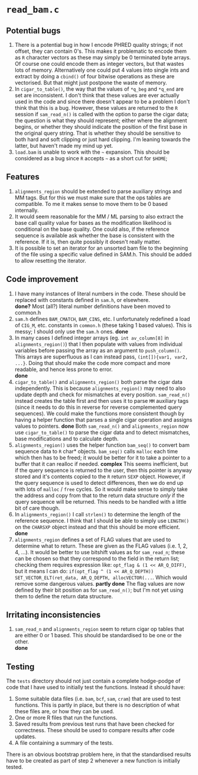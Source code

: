 # `read_bam.c`

## Potential bugs

1. There is a potential bug in how I encode PHRED quality strings; if not offset, they can contain
   0's. This makes it problematic to encode them as `R` character vectors as these may simply be 0
   terminated byte arrays. Of course one could encode them as integer vectors, but that wastes
   lots of memory. Alternatively one could put 4 values into single ints and extract by doing
   a `cbind()` of four bitwise operations as these are vectorised. But that might just
   postpone the waste of memory.
2. In `cigar_to_table()`, the way that the values of `*q_beg` and `*q_end` are set are inconsistent.
   I don't think that these values are ever actually used in the code and since there doesn't appear
   to be a problem I don't think that this is a bug. However, these values are returned to the `R`
   session if `sam_read_n()` is called with the option to parse the cigar data; the question is what
   they should represent; either where the alignment begins, or whether they should indicate the
   position of the first base in the original query string. That is whether they should be sensitive
   to both hard and soft clipping or just hard clipping. I'm leaning towards the latter, but haven't
   made my mind up yet.
3. `load.bam` is unable to work with the `~` expansion. This should be
   considered as a bug since `R` accepts `~` as a short cut for `$HOME`;
   

## Features

1. `alignments_region` should be extended to parse auxiliary strings and MM tags. But for this we
   must make sure that the ops tables are compatible. To me it makes sense to move them to be 0 based
   internally.
2. It would seem reasonable for the MM / ML parsing to also extract the base call quality value
   for bases as the modification likelihood is conditional on the base quality. One could also,
   if the reference sequence is available ask whether the base is consistent with the reference.
   If it is, then quite possibly it doesn't really matter.
3. It is possible to set an iterator for an unsorted bam file to the beginning of the file using
   a specific value defined in SAM.h. This should be added to allow resetting the iterator.

## Code improvement

1. I have many instances of literal numbers in the code. These should be replaced
   with constants defined in `sam.h`, or elsewhere.  
   **done?** Most (all?) literal number definitions have been moved to common.h
2. `sam.h` defines `BAM_CMATCH`, `BAM_CINS`, etc. I unfortunately redefined a load of `CIG_M`,
   etc. constants in `common.h` (these taking 1 based values). This is messy; I should only
   use the `sam.h` ones. **done**
3. In many cases I defined integer arrays (eg. `int av_column[8]` in `alignments_region()`) that I then
   populate with values from individual variables before passing the array as an argument to `push_column()`.
   This arrays are superfluous as I can instead pass, `(int[]){var1, var2, ...}`. Doing that should make the
   code more compact and more readable, and hence less prone to error.  
   **done**
4. `cigar_to_table()` and `alignments_region()` both parse the cigar data independently. This is because
   `alignments_region()` may need to also update depth and check for mismatches at every position. `sam_read_n()`
   instead creates the table first and then uses it to parse `MM` auxiliary tags (since it needs to do this in
   reverse for reverse complemented query sequences). We could make the functions more consistent though by
   having a helper function that parses a single cigar operation and assigns values to pointers.
   **done** Both `sam_read_n()` and `alignments_region` now use `cigar_to_table()` to parse the cigar data
   and to detect mismatches, base modifications and to calculate depth.
5. `alignments_region()` uses the helper function `bam_seq()` to convert bam sequence data to `R` char* objects.
   `bam_seq()` calls `malloc` each time which then has to be freed; it would be better for it to take a pointer
   to a buffer that it can realloc if needed.
   **complex** This seems inefficient, but if the query sequence is returned to the user, then this pointer is
   anyway stored and it's contents copied to the `R` return `SEXP` object. However, if the query sequence is used
   to detect differences, then we do end up with lots of `malloc` / `free` cycles. So it would make sense to
   simply take the address and copy from that to the return data structure *only* if the query sequence will
   be returned. This needs to be handled with a little bit of care though.
6. In `alignments_region()` I call `strlen()` to determine the length of the reference sequence. I think that
   I should be able to simply use `LENGTH()` on the `CHARSXP` object instead and that this should be more
   efficient. **done**
7. `alignments_region` defines a set of FLAG values that are used to determine what to return. These
   are given as the FLAG values (i.e. 1, 2, 4, ...). It would be better to use bitshift values as
   for `sam_read_n`; these can be chosen so that they correspond to the field in the return list;
   checking them requires expression like: `opt_flag & (1 << AR_Q_DIFF)`, but it means I can do:
   `if(opt_flag ^ (1 << AR_Q_DEPTH)) SET_VECTOR_ELT(ret_data, AR_Q_DEPTH, allocVECTOR(...`. Which
   would remove some dangerous values.
   **partly done** The flag values are now defined by their bit position as for `sam_read_n()`; but 
   I'm not yet using them to define the return data structure.

## Irritating inconsistencies

1. `sam_read_n` and `alignments_region` seem to return cigar op tables that are either 0 or 1 based.
   This should be standardised to be one or the other.  
   **done**

## Testing

The `tests` directory should not just contain a complete hodge-podge of code that I have used to
initially test the functions. Instead it should have:

1. Some suitable data files (i.e. `bam`, `bcf`, `sam`, `cram`) that are used to test functions.
   This is partly in place, but there is no description of what these files are, or how they
   can be used.
2. One or more R files that run the functions.
3. Saved results from previous test runs that have been checked for correctness. These should
   be used to compare results after code updates.
4. A file containing a summary of the tests.
   
There is an obvious bootstrap problem here, in that the standardised results have to be created
as part of step 2 whenever a new function is initially tested.


